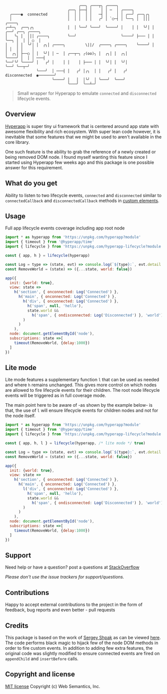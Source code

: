 ```
                                 ╭──╮ ╭───┬╮ ╭────╮
                            ╭──╮ ├──┤ │    │ │ ─  │ ╭────╮
  ╭────◉  connected         │  │ │  │ │   ─┤ │    │ │ ╭──╯ ╭──╮╭╮
  │                         │  │ │  │ │   ╭╯ │ `○─┤ │ ╰──╮ │  │││ ╭────╮
╭─┴─╮  ╭──╮╭╮               │  │ ╰──╯ ╰───╯  ╰────╯ │    │ │  ╰╯│ │ ╭──╯ ╭──╮ ╭────╮
│   ╰╮ │  │││ ╭────╮        ╰──╯                    ╰────╯ ├─── │ │ ╰──╮ │  │ │ ○  │
│    │ │  ╰╯│ │  ╭╮│ ╭────╮         \||/  ╭────╮ ╭────╮    ╰────╯ │    │ │  │ │    │
│  ╭╮│ ├──○ │ │  ╰╯│ │ ─  │ ╭──┬─╮ ╭(oo)╮ │  ╭╮│ │  ╭╮│           ╰────╯ │  │ │ ───┤
╰──╯╰╯ ╰────╯ │   ╭╯ │    │ │    │ ├─── │ │  ╰╯│ │  ╰╯│                  ╰──╯ ╰──┬─╯
              ╰───╯  │ ───┤ │   ╭╯ │╭╮  │ │   ╭╯ │   ╭╯    disconnected  ◉───────╯
                     ╰────╯ │   │  │╰╯  │ ╰───╯  ╰───╯
                            ╰───╯  ╰──┴─╯
```

> Small wrapper for Hyperapp to emulate `connected` and `disconnected` lifecycle events.

## Overview

[Hyperapp](https://github.com/jorgebucaran/hyperapp) is super tiny ui framework that is centered around app state with awesome flexibility and rich ecosystem. With super lean code however, it is inevitable that some features that we might be used to aren't available in the core library.

One such feature is the ability to grab the reference of a newly created or being removed DOM node. I found myself wanting this feature since I started using Hyperapp few weeks ago and this package is one possible answer for this requirement.

## What do you get

Ability to listen to two lifecycle events, `connected` and `disconnected` similar to `connectedCallback` and `disconnectedCallback` methods in [custom elements](https://developer.mozilla.org/en-US/docs/Web/Web_Components/Using_custom_elements).

## Usage

Full app lifecycle events coverage including app root node

```js
import * as hyperapp from 'https://unpkg.com/hyperapp?module'
import { timeout } from '@hyperapp/time'
import { lifecycle } from 'https://unpkg.com/hyperapp-lifecycle?module'

const { app, h } = lifecycle(hyperapp)

const Log = type => (state, evt) => console.log(`${type}:`, evt.detail.tagName) || state
const RemoveWorld = (state) => ({...state, world: false})

app({
  init: {world: true},
  view: state =>
    h('section', { onconnected: Log('Connected') },                       // Connected: SECTION
      h('main', { onconnected: Log('Connected') },                        // Connected: MAIN
        h('div', { onconnected: Log('Connected') },                       // Connected: DIV
          h('span', null, 'hello'),
          state.world &&
            h('span', { ondisconnected: Log('Disconnected') }, 'world')   // Disconnected: SPAN
        )
      )
    ),
  node: document.getElementById('node'),
  subscriptions: state =>[
    timeout(RemoveWorld, {delay:1000})
  ]
})
 ```

## Lite mode

Lite mode features a supplementary function `l` that can be used as needed and where `h` remains unchanged. This gives more control on which nodes are allowed to fire lifecycle events for their children. The root node lifecycle events will be triggered as in full coverage mode.

The main point here to be aware of -as shown by the example below- is that, the use of `l` will ensure lifecycle events for children nodes and not for the node itself.

```js
import * as hyperapp from 'https://unpkg.com/hyperapp?module'
import { timeout } from '@hyperapp/time'
import { lifecycle } from 'https://unpkg.com/hyperapp-lifecycle?module'

const { app, h, l } = lifecycle(hyperapp, /* lite mode */ true)

const Log = type => (state, evt) => console.log(`${type}:`, evt.detail.tagName) || state
const RemoveWorld = (state) => ({...state, world: false})

app({
  init: {world: true},
  view: state =>
    h('section', { onconnected: Log('Connected') },                       // Connected: SECTION
      h('main', { onconnected: Log('Connected') },
        l('div', { onconnected: Log('Connected') },
          h('span', null, 'hello'),
          state.world &&
            h('span', { ondisconnected: Log('Disconnected') }, 'world')   // Disconnected: SPAN
        )
      )
    ),
  node: document.getElementById('node'),
  subscriptions: state =>[
    timeout(RemoveWorld, {delay:1000})
  ]
})
 ```

## Support

Need help or have a question? post a questions at [StackOverflow](https://stackoverflow.com/questions/tagged/hyperapp-lifecycle+web+semantics)

*Please don't use the issue trackers for support/questions.*

## Contributions

Happy to accept external contributions to the project in the form of feedback, bug reports and even better - pull requests

## Credits

This package is based on the work of [Sergey Shpak](https://github.com/sergey-shpak) as can be viewed [here](https://gist.github.com/sergey-shpak/c1e0db3d52019eecb0b5717e8cbf00ad). The code performs black magic to hijack few of the node DOM methods in order to fire custom events. In addition to adding few extra features, the original code was slightly modified to ensure connected events are fired on `appendChild` and `insertBefore` calls.

## Copyright and license

[MIT license](http://opensource.org/licenses/mit-license.php)
Copyright (c) Web Semantics, Inc.

